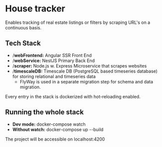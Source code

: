# House tracker
Enables tracking of real estate listings or filters by scraping URL's on a continuous basis.

## Tech Stack
- /**webFrontend:** Angular SSR Front End
- /**webService:** NestJS Primary Back End
- /**scraper:** Node.js w. Express Microservice that scrapes websites
- /**timescaleDB:** Timescale DB (PostgreSQL based timeseries database) for storing relational and timeseries data
  - FlyWay is used in a separate migration step for schema and data migration.

Every entry in the stack is dockerized with hot-reloading enabled.

## Running the whole stack
- **Dev mode:** docker-compose watch 
- **Without watch:** docker-compose up --build

The project will be accessible on localhost:4200
